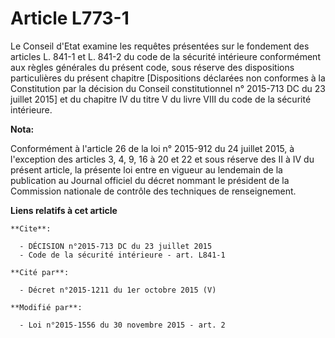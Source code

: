 # Article L773-1

Le Conseil d'Etat examine les requêtes présentées sur le fondement des articles L. 841-1 et L. 841-2 du code de la sécurité
intérieure conformément aux règles générales du présent code, sous réserve des dispositions particulières du présent chapitre
[Dispositions déclarées non conformes à la Constitution par la décision du Conseil constitutionnel n° 2015-713 DC du 23
juillet 2015] et du chapitre IV du titre V du livre VIII du code de la sécurité intérieure.

**Nota:**

Conformément à l'article 26 de la loi n° 2015-912 du 24 juillet 2015, à l'exception des articles 3, 4, 9, 16 à 20 et 22 et
sous réserve des II à IV du présent article, la présente loi entre en vigueur au lendemain de la publication au Journal
officiel du décret nommant le président de la Commission nationale de contrôle des techniques de renseignement.

**Liens relatifs à cet article**

	**Cite**:

	  - DÉCISION n°2015-713 DC du 23 juillet 2015
	  - Code de la sécurité intérieure - art. L841-1

	**Cité par**:

	  - Décret n°2015-1211 du 1er octobre 2015 (V)

	**Modifié par**:

	  - Loi n°2015-1556 du 30 novembre 2015 - art. 2
